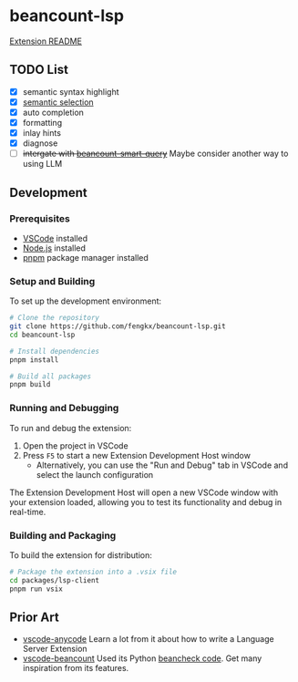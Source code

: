 # beancount-lsp

[Extension README](./packages/lsp-client/README.md)

## TODO List

- [x] semantic syntax highlight
- [x] [semantic selection](https://github.com/microsoft/language-server-protocol/issues/613#issuecomment-445832563)
- [x] auto completion
- [x] formatting
- [x] inlay hints
- [x] diagnose
- [ ] ~~intergate with [beancount-smart-query](https://github.com/fengkx/beancount-smart-query)~~ Maybe consider another way to using LLM

## Development

### Prerequisites

- [VSCode](https://code.visualstudio.com/) installed
- [Node.js](https://nodejs.org/) installed
- [pnpm](https://pnpm.io/) package manager installed

### Setup and Building

To set up the development environment:

```bash
# Clone the repository
git clone https://github.com/fengkx/beancount-lsp.git
cd beancount-lsp

# Install dependencies
pnpm install

# Build all packages
pnpm build
```

### Running and Debugging

To run and debug the extension:

1. Open the project in VSCode
2. Press `F5` to start a new Extension Development Host window
   - Alternatively, you can use the "Run and Debug" tab in VSCode and select the launch configuration

The Extension Development Host will open a new VSCode window with your extension loaded, allowing you to test its functionality and debug in real-time.

### Building and Packaging

To build the extension for distribution:

```bash
# Package the extension into a .vsix file
cd packages/lsp-client
pnpm run vsix
```

## Prior Art

- [vscode-anycode](https://github.com/microsoft/vscode-anycode) Learn a lot from it about how to write a Language Server Extension
- [vscode-beancount](https://github.com/Lencerf/vscode-beancount) Used its Python [beancheck code](https://github.com/fengkx/beancount-lsp/blob/master/packages/lsp-client/pythonFiles/beancheck.py). Get many inspiration from its features.

